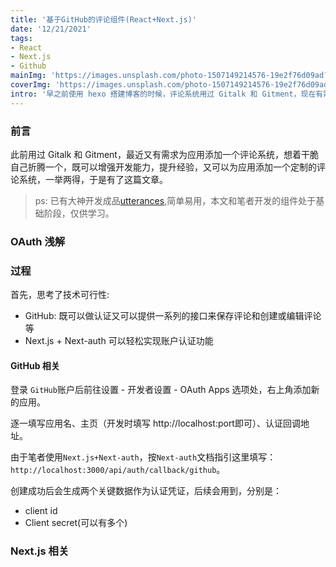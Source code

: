 ```yaml
---
title: '基于GitHub的评论组件(React+Next.js)'
date: '12/21/2021'
tags:
- React
- Next.js
- Github
mainImg: 'https://images.unsplash.com/photo-1507149214576-19e2f76d09ad?crop=entropy&cs=tinysrgb&fit=max&fm=jpg&ixid=MnwxNjUyNjZ8MHwxfHJhbmRvbXx8fHx8fHx8fDE2NDAwMzIzMDI&ixlib=rb-1.2.1&q=80&w=1080'
coverImg: 'https://images.unsplash.com/photo-1507149214576-19e2f76d09ad?crop=entropy&cs=tinysrgb&fit=max&fm=jpg&ixid=MnwxNjUyNjZ8MHwxfHJhbmRvbXx8fHx8fHx8fDE2NDAwMzIzMDI&ixlib=rb-1.2.1&q=80&w=400'
intro: '早之前使用 hexo 搭建博客的时候，评论系统用过 Gitalk 和 Gitment，现在有需要为我的某个应用写一个评论组件，于是基于 Next.js 写了一个。'
---
```


### 前言

此前用过 Gitalk 和 Gitment，最近又有需求为应用添加一个评论系统，想着干脆自己折腾一个，既可以增强开发能力，提升经验，又可以为应用添加一个定制的评论系统，一举两得，于是有了这篇文章。

> ps: 已有大神开发成品[utterances](https://utteranc.es/),简单易用，本文和笔者开发的组件处于基础阶段，仅供学习。

### OAuth 浅解





### 过程

首先，思考了技术可行性:

- GitHub: 既可以做认证又可以提供一系列的接口来保存评论和创建或编辑评论等
- Next.js + Next-auth 可以轻松实现账户认证功能

#### GitHub 相关

登录 `GitHub`账户后前往设置 - 开发者设置 - OAuth Apps 选项处，右上角添加新的应用。

逐一填写应用名、主页（开发时填写 http://localhost:port即可）、认证回调地址。

由于笔者使用`Next.js+Next-auth`，按`Next-auth`文档指引这里填写：`http://localhost:3000/api/auth/callback/github`。

创建成功后会生成两个关键数据作为认证凭证，后续会用到，分别是：

- client id
- Client secret(可以有多个)

### Next.js 相关
